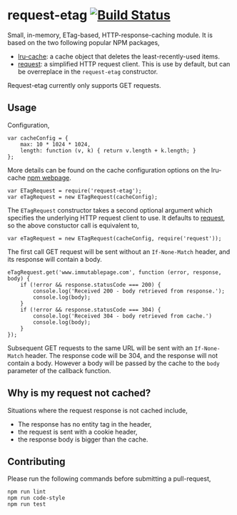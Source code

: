 request-etag [![Build Status](https://travis-ci.org/Belema/request-etag.svg?branch=master)](https://travis-ci.org/Belema/request-etag)
===========

Small, in-memory, ETag-based, HTTP-response-caching module. It is based on the two following popular NPM packages,

- [lru-cache](https://www.npmjs.com/package/lru-cache): a cache object that deletes the least-recently-used items.
- [request](https://www.npmjs.com/package/request): a simplified HTTP request client. This is use by default, but can be overreplace in the `request-etag` constructor.

Request-etag currently only supports GET requests.


Usage
-----
Configuration, 

	var cacheConfig = {
		max: 10 * 1024 * 1024,
		length: function (v, k) { return v.length + k.length; }
	};

More details can be found on the cache configuration options on the lru-cache [npm webpage](https://www.npmjs.com/package/lru-cache).

	var ETagRequest = require('request-etag');
	var eTagRequest = new ETagRequest(cacheConfig);

The `ETagRequest` constructor takes a second optional argument which specifies the underlying HTTP request client to use. It defaults to [request](https://www.npmjs.com/package/request), so the above constuctor call is equivalent to,

	var eTagRequest = new ETagRequest(cacheConfig, require('request'));

The first call GET request will be sent without an `If-None-Match` header, and its response will contain a body.

	eTagRequest.get('www.immutablepage.com', function (error, response, body) {
		if (!error && response.statusCode === 200) {
			console.log('Received 200 - body retrieved from response.');
			console.log(body);
		}
		if (!error && response.statusCode === 304) {
			console.log('Received 304 - body retrieved from cache.') 
			console.log(body);
		}
	});

Subsequent GET requests to the same URL will be sent with an `If-None-Match` header. The response code will be 304, and the response will not contain a body. However a body will be passed by the cache to the `body` parameter of the callback function.


Why is my request not cached?
----------------------------
Situations where the request response is not cached include,

- The response has no entity tag in the header,
- the request is sent with a cookie header,
- the response body is bigger than the cache.


Contributing
-------------
Please run the following commands before submitting a pull-request,

	npm run lint
	npm run code-style
	npm run test

